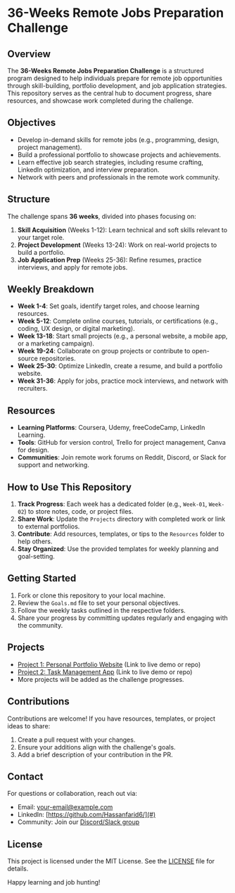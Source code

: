# 36-Weeks Remote Jobs Preparation Challenge

## Overview
The **36-Weeks Remote Jobs Preparation Challenge** is a structured program designed to help individuals prepare for remote job opportunities through skill-building, portfolio development, and job application strategies. This repository serves as the central hub to document progress, share resources, and showcase work completed during the challenge.

## Objectives
- Develop in-demand skills for remote jobs (e.g., programming, design, project management).
- Build a professional portfolio to showcase projects and achievements.
- Learn effective job search strategies, including resume crafting, LinkedIn optimization, and interview preparation.
- Network with peers and professionals in the remote work community.

## Structure
The challenge spans **36 weeks**, divided into phases focusing on:
1. **Skill Acquisition** (Weeks 1-12): Learn technical and soft skills relevant to your target role.
2. **Project Development** (Weeks 13-24): Work on real-world projects to build a portfolio.
3. **Job Application Prep** (Weeks 25-36): Refine resumes, practice interviews, and apply for remote jobs.

## Weekly Breakdown
- **Week 1-4**: Set goals, identify target roles, and choose learning resources.
- **Week 5-12**: Complete online courses, tutorials, or certifications (e.g., coding, UX design, or digital marketing).
- **Week 13-18**: Start small projects (e.g., a personal website, a mobile app, or a marketing campaign).
- **Week 19-24**: Collaborate on group projects or contribute to open-source repositories.
- **Week 25-30**: Optimize LinkedIn, create a resume, and build a portfolio website.
- **Week 31-36**: Apply for jobs, practice mock interviews, and network with recruiters.

## Resources
- **Learning Platforms**: Coursera, Udemy, freeCodeCamp, LinkedIn Learning.
- **Tools**: GitHub for version control, Trello for project management, Canva for design.
- **Communities**: Join remote work forums on Reddit, Discord, or Slack for support and networking.

## How to Use This Repository
1. **Track Progress**: Each week has a dedicated folder (e.g., `Week-01`, `Week-02`) to store notes, code, or project files.
2. **Share Work**: Update the `Projects` directory with completed work or link to external portfolios.
3. **Contribute**: Add resources, templates, or tips to the `Resources` folder to help others.
4. **Stay Organized**: Use the provided templates for weekly planning and goal-setting.

## Getting Started
1. Fork or clone this repository to your local machine.
2. Review the `Goals.md` file to set your personal objectives.
3. Follow the weekly tasks outlined in the respective folders.
4. Share your progress by committing updates regularly and engaging with the community.

## Projects
- [Project 1: Personal Portfolio Website](#) (Link to live demo or repo)
- [Project 2: Task Management App](#) (Link to live demo or repo)
- More projects will be added as the challenge progresses.

## Contributions
Contributions are welcome! If you have resources, templates, or project ideas to share:
1. Create a pull request with your changes.
2. Ensure your additions align with the challenge's goals.
3. Add a brief description of your contribution in the PR.

## Contact
For questions or collaboration, reach out via:
- Email: [your-email@example.com](mailto:your-email@example.com)
- LinkedIn: [https://github.com/Hassanfarid6/](#)
- Community: Join our [Discord/Slack group](#)

## License
This project is licensed under the MIT License. See the [LICENSE](LICENSE) file for details.

Happy learning and job hunting!